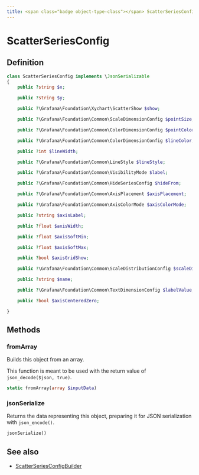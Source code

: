 ```yaml
---
title: <span class="badge object-type-class"></span> ScatterSeriesConfig
---
```

# <span class="badge object-type-class"></span> ScatterSeriesConfig

## Definition

```php
class ScatterSeriesConfig implements \JsonSerializable
{
    public ?string $x;

    public ?string $y;

    public ?\Grafana\Foundation\Xychart\ScatterShow $show;

    public ?\Grafana\Foundation\Common\ScaleDimensionConfig $pointSize;

    public ?\Grafana\Foundation\Common\ColorDimensionConfig $pointColor;

    public ?\Grafana\Foundation\Common\ColorDimensionConfig $lineColor;

    public ?int $lineWidth;

    public ?\Grafana\Foundation\Common\LineStyle $lineStyle;

    public ?\Grafana\Foundation\Common\VisibilityMode $label;

    public ?\Grafana\Foundation\Common\HideSeriesConfig $hideFrom;

    public ?\Grafana\Foundation\Common\AxisPlacement $axisPlacement;

    public ?\Grafana\Foundation\Common\AxisColorMode $axisColorMode;

    public ?string $axisLabel;

    public ?float $axisWidth;

    public ?float $axisSoftMin;

    public ?float $axisSoftMax;

    public ?bool $axisGridShow;

    public ?\Grafana\Foundation\Common\ScaleDistributionConfig $scaleDistribution;

    public ?string $name;

    public ?\Grafana\Foundation\Common\TextDimensionConfig $labelValue;

    public ?bool $axisCenteredZero;

}
```
## Methods

### <span class="badge object-method"></span> fromArray

Builds this object from an array.

This function is meant to be used with the return value of `json_decode($json, true)`.

```php
static fromArray(array $inputData)
```

### <span class="badge object-method"></span> jsonSerialize

Returns the data representing this object, preparing it for JSON serialization with `json_encode()`.

```php
jsonSerialize()
```

## See also

 * <span class="badge builder"></span> [ScatterSeriesConfigBuilder](./builder-ScatterSeriesConfigBuilder.md)
